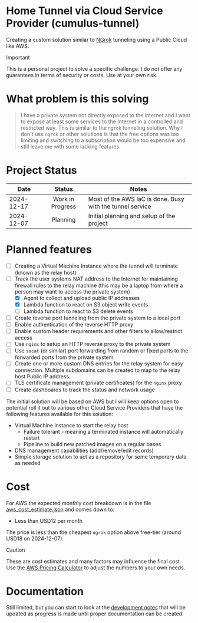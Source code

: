# Home Tunnel via Cloud Service Provider (cumulus-tunnel)

Creating a custom solution similar to [NGrok](https://ngrok.com/our-product/secure-tunnels) tunneling using a Public Cloud like AWS.

> [!IMPORTANT]  
> This is a personal project to solve a specific challenge. I do not offer any guarantees in terms of security or costs. Use at your own risk.

# What problem is this solving

> I have a private system not directly exposed to the internet and I want to expose at least some services to the Internet in a controlled and restricted way. This is similar to the `ngrok` tunneling solution. Why I don't use `ngrok` or other solutions is that the free options was too limiting and switching to a subscription would be too expensive and still leave me with some lacking features.

# Project Status

| Date       | Status           | Notes                                                     |
|------------|:----------------:|-----------------------------------------------------------|
| 2024-12-17 | Work in Progress | Most of the AWS IaC is done. Busy with the tunnel service |
| 2024-12-07 | Planning         | Initial planning and setup of the project                 |

# Planned features

* [ ] Creating a Virtual Machine Instance where the tunnel will terminate (known as the relay host)
* [ ] Track the user systems NAT address to the Internet for maintaining firewall rules to the relay machine (this may be a laptop from where a person may want to access the private system)
  * [x] Agent to collect and upload public IP addresses
  * [x] Lambda function to react on S3 object write events
  * [ ] Lambda function to react to S3 delete events
* [ ] Create reverse port tunneling from the private system to a local port
* [ ] Enable authentication of the reverse HTTP proxy
* [ ] Enable custom header requirements and other filters to allow/restrict access
* [ ] Use `nginx` to setup an HTTP reverse proxy to the private system
* [ ] Use `socat` (or similar) port forwarding from random or fixed ports to the forwarded ports from the private system
* [ ] Create one or more custom DNS entries for the relay system for easy connection. Multiple subdomains can be created to map to the relay host Public IP address.
* [ ] TLS certificate management (private certificates) for the `nginx` proxy
* [ ] Create dashboards to track the status and network usage

The initial solution will be based on AWS but I will keep options open to potential roll it out to various other Cloud Service Providers that have the following features available for this solution:

* Virtual Machine instance to start the relay host
  * Failure tolerant - meaning a terminated instance will automatically restart
  * Pipeline to build new patched images on a regular bases
* DNS management capabilities (add/remove/edit records)
* Simple storage solution to act as a repository for some temporary data as needed

# Cost

For AWS the expected monthly cost breakdown is in the file [aws_cost_estimate.json](./aws_cost_estimate.json) and comes down to:

* Less than USD12 per month

The price is less than the cheapest `ngrok` option above free-tier (around USD18 on 2024-12-07).

> [!CAUTION]
> These are cost estimates and many factors may influence the final cost. Use the [AWS Pricing Calculator](https://calculator.aws/#/) to adjust the numbers to your own needs.

# Documentation

Still limited, but you can start to look at the [development notes](./DEV_NOTES.md) that will be updated as progress is made until proper documentation can be created.

